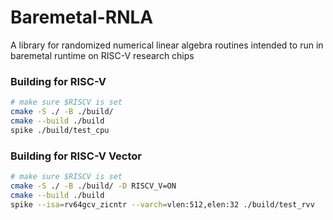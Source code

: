 # Baremetal-RNLA
A library for randomized numerical linear algebra routines intended to run in baremetal runtime on RISC-V research chips

### Building for RISC-V

```bash
# make sure $RISCV is set
cmake -S ./ -B ./build/
cmake --build ./build
spike ./build/test_cpu
```


### Building for RISC-V Vector

```bash
# make sure $RISCV is set
cmake -S ./ -B ./build/ -D RISCV_V=ON
cmake --build ./build
spike --isa=rv64gcv_zicntr --varch=vlen:512,elen:32 ./build/test_rvv
```
